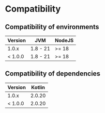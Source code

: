 # Compatibility

## Compatibility of environments

| Version | JVM      | NodeJS |
|---------|----------|--------|
| 1.0.x   | 1.8 - 21 | >= 18  |
| < 1.0.0 | 1.8 - 21 | >= 18  |

## Compatibility of dependencies

| Version | Kotlin |
|---------|--------|
| 1.0.x   | 2.0.20 |
| < 1.0.0 | 2.0.20 |
